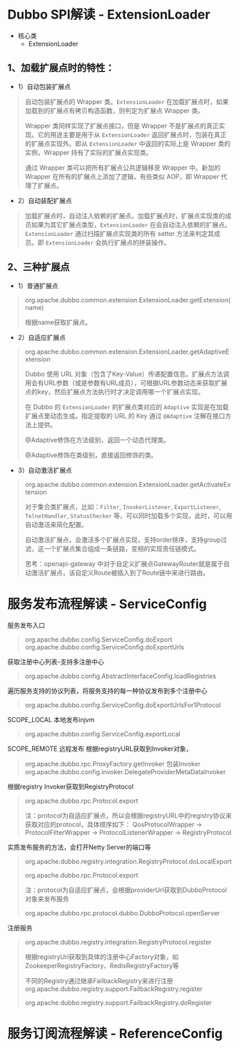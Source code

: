# Dubbo SPI解读 - ExtensionLoader

- 核心类
  - ExtensionLoader


## 1、加载扩展点时的特性：
- 1）自动包装扩展点

> 自动包装扩展点的 Wrapper 类。`ExtensionLoader` 在加载扩展点时，如果加载到的扩展点有拷贝构造函数，则判定为扩展点 Wrapper 类。
>
> Wrapper 类同样实现了扩展点接口，但是 Wrapper 不是扩展点的真正实现。它的用途主要是用于从 `ExtensionLoader` 返回扩展点时，包装在真正的扩展点实现外。即从 `ExtensionLoader` 中返回的实际上是 Wrapper 类的实例，Wrapper 持有了实际的扩展点实现类。
>
> 通过 Wrapper 类可以把所有扩展点公共逻辑移至 Wrapper 中。新加的 Wrapper 在所有的扩展点上添加了逻辑，有些类似 AOP，即 Wrapper 代理了扩展点。

- 2）自动装配扩展点

> 加载扩展点时，自动注入依赖的扩展点。加载扩展点时，扩展点实现类的成员如果为其它扩展点类型，`ExtensionLoader` 在会自动注入依赖的扩展点。`ExtensionLoader` 通过扫描扩展点实现类的所有 setter 方法来判定其成员。即 `ExtensionLoader` 会执行扩展点的拼装操作。

## 2、三种扩展点
- 1）普通扩展点
> org.apache.dubbo.common.extension.ExtensionLoader.getExtension(name)
> 
> 根据name获取扩展点。

- 2）自适应扩展点 
> org.apache.dubbo.common.extension.ExtensionLoader.getAdaptiveExtension
>
> Dubbo 使用 URL 对象（包含了Key-Value）传递配置信息。扩展点方法调用会有URL参数（或是参数有URL成员），可根据URL参数动态来获取扩展点的key，然后扩展点方法执行时才决定调用哪一个扩展点实现。
>
> 在 Dubbo 的 `ExtensionLoader` 的扩展点类对应的 `Adaptive` 实现是在加载扩展点里动态生成。指定提取的 URL 的 Key 通过 `@Adaptive` 注解在接口方法上提供。
>
> @Adaptive修饰在方法级别，返回一个动态代理类。
> 
> @Adaptive修饰在类级别，直接返回修饰的类。

- 3）自动激活扩展点

> org.apache.dubbo.common.extension.ExtensionLoader.getActivateExtension 
>
> 对于集合类扩展点，比如：`Filter`, `InvokerListener`, `ExportListener`, `TelnetHandler`, `StatusChecker` 等，可以同时加载多个实现，此时，可以用自动激活来简化配置。
>
> 自动激活扩展点，会激活多个扩展点实现，支持order排序，支持group过滤，这一个扩展点集合组成一条链路，变相的实现责任链模式。
>
> 思考：openapi-gateway 中对于自定义扩展点GatewayRouter就是属于自动激活扩展点，该自定义Route被插入到了Route链中来进行路由。
>

# 服务发布流程解读 - ServiceConfig
服务发布入口
> org.apache.dubbo.config.ServiceConfig.doExport
> org.apache.dubbo.config.ServiceConfig.doExportUrls

获取注册中心列表-支持多注册中心
> org.apache.dubbo.config.AbstractInterfaceConfig.loadRegistries

遍历服务支持的协议列表，将服务支持的每一种协议发布到多个注册中心
> org.apache.dubbo.config.ServiceConfig.doExportUrlsFor1Protocol

SCOPE_LOCAL 本地发布injvm
> org.apache.dubbo.config.ServiceConfig.exportLocal

SCOPE_REMOTE 远程发布
根据registryURL获取到Invoker对象，
> org.apache.dubbo.rpc.ProxyFactory.getInvoker
> 包装Invoker
> org.apache.dubbo.config.invoker.DelegateProviderMetaDataInvoker

根据registry Invoker获取到RegistryProtocol
> org.apache.dubbo.rpc.Protocol.export
>
> 注：protocol为自适应扩展点，所以会根据registryURL中的registry协议来获取对应的protocol，具体顺序如下：
> QosProtocolWrapper -> ProtocolFilterWrapper -> ProtocolListenerWrapper -> RegistryProtocol
>

实质发布服务的方法，会打开Netty Server的端口等
> org.apache.dubbo.registry.integration.RegistryProtocol.doLocalExport
>
> org.apache.dubbo.rpc.Protocol.export
>
> 注：protocol为自适应扩展点，会根据providerUrl获取到DubboProtocol对象来发布服务
>
> 
> org.apache.dubbo.rpc.protocol.dubbo.DubboProtocol.openServer

注册服务
> org.apache.dubbo.registry.integration.RegistryProtocol.register
>
> 根据registryUrl获取到具体的注册中心Factory对象，如ZookeeperRegistryFactory、RedisRegistryFactory等
>
> 不同的Registry通过继承FailbackRegistry来进行注册
> org.apache.dubbo.registry.support.FailbackRegistry.register
>
> org.apache.dubbo.registry.support.FailbackRegistry.doRegister


# 服务订阅流程解读 - ReferenceConfig

